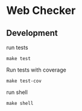 # Web Checker

## Development

run tests

```
make test
```

Run tests with coverage

```
make test-cov
```

run shell

```
make shell
```
